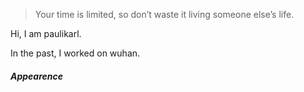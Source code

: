 > Your time is limited, so don’t waste it living someone else’s life. 

Hi, I am paulikarl. 

In the past, I worked on wuhan.


##### Appearence

